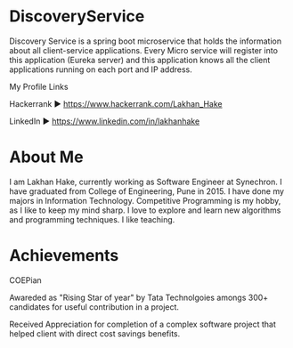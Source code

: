 # DiscoveryService
Discovery Service is a spring boot microservice that holds the information about all client-service applications. Every Micro service will register into this application (Eureka server) and this application knows all the client applications running on each port and IP address.

My Profile Links

Hackerrank ► https://www.hackerrank.com/Lakhan_Hake

LinkedIn   ► https://www.linkedin.com/in/lakhanhake

# About Me
I am Lakhan Hake, currently working as Software Engineer at Synechron.
I have graduated from College of Engineering, Pune in 2015.
I have done my majors in Information Technology.
Competitive Programming is my hobby, as I like to keep my mind sharp.
I love to explore and learn new algorithms and programming techniques.
I like teaching.

# Achievements
COEPian

Awareded as "Rising Star of year" by Tata Technolgoies amongs 300+ candidates for useful contribution in a project.

Received Appreciation for completion of a complex software project that helped client with direct cost savings benefits.

